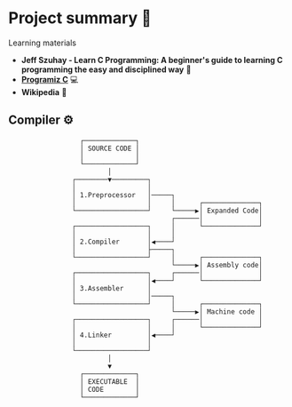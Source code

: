 # Project summary 🚀
Learning materials
   - **Jeff Szuhay - Learn C Programming: A beginner's guide to learning C programming the easy and disciplined way** 📖
   - [**Programiz C**](https://www.programiz.com/c-programming) 💻
   - **Wikipedia** 📑 


      
## Compiler ⚙️

                      ┌─────────────┐
                      │ SOURCE CODE │
                      │             │
                      └─────────────┘
                             │
                    ┌────────▼─────────┐
                    │                  │
                    │ 1.Preprocessor   │─────┐
                    │                  │     │      ┌──────────────┐
                    └──────────────────┘     └─────▶│ Expanded Code│
                                             ┌──────│              │
                    ┌──────────────────┐     │      └──────────────┘
                    │                  │     │
                    │ 2.Compiler       │◀────┘
                    │                  ├─────┐
                    └──────────────────┘     │      ┌──────────────┐
                                             └─────▶│ Assembly code│
                    ┌──────────────────┐     ┌──────│              │
                    │                  │◀────┘      └──────────────┘
                    │ 3.Assembler      │
                    │                  │─────┐
                    └──────────────────┘     │      ┌──────────────┐
                                             └─────▶│ Machine code │
                    ┌──────────────────┐     ┌──────│              │
                    │                  │     │      └──────────────┘
                    │ 4.Linker         │◀────┘
                    │                  │
                    └──────────────────┘
                             │
                             ▼
                      ┌─────────────┐
                      │ EXECUTABLE  │
                      │ CODE        │
                      └─────────────┘
